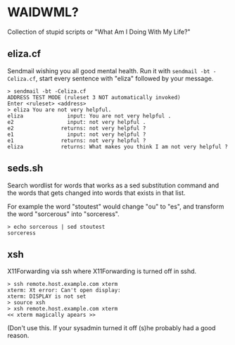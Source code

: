 # WAIDWML?

Collection of stupid scripts or "What Am I Doing With My Life?"

## eliza.cf

Sendmail wishing you all good mental health. Run it with ````sendmail -bt -Celiza.cf````, start every sentence with "eliza" followed by your message. 

````
> sendmail -bt -Celiza.cf
ADDRESS TEST MODE (ruleset 3 NOT automatically invoked)
Enter <ruleset> <address>
> eliza You are not very helpful.
eliza              input: You are not very helpful .
e2                 input: not very helpful .
e2               returns: not very helpful ?
e1                 input: not very helpful ?
e1               returns: not very helpful ?
eliza            returns: What makes you think I am not very helpful ?
````
## seds.sh 

Search wordlist for words that works as a sed substitution command and the words that gets
changed into words that exists in that list.

For example the word "stoutest" would change "ou" to "es", and transform the word "sorcerous" into "sorceress".

````
> echo sorcerous | sed stoutest
sorceress
````
## xsh

X11Forwarding via ssh where X11Forwarding is turned off in sshd.

````
> ssh remote.host.example.com xterm
xterm: Xt error: Can't open display: 
xterm: DISPLAY is not set
> source xsh
> xsh remote.host.example.com xterm
<< xterm magically apears >>
````
(Don't use this. If your sysadmin turned it off (s)he probably had a good reason.
